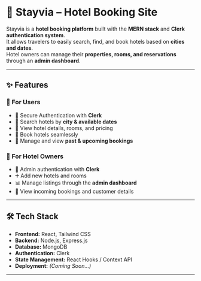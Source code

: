 # 🏨 Stayvia – Hotel Booking Site  

Stayvia is a **hotel booking platform** built with the **MERN stack** and **Clerk authentication system**.  
It allows travelers to easily search, find, and book hotels based on **cities and dates**.  
Hotel owners can manage their **properties, rooms, and reservations** through an **admin dashboard**.  

---

## ✨ Features  

### 👤 For Users  
- 🔐 Secure Authentication with **Clerk**  
- 🔎 Search hotels by **city & available dates**  
- 🏨 View hotel details, rooms, and pricing  
- 📅 Book hotels seamlessly  
- 📂 Manage and view **past & upcoming bookings**  

### 🏢 For Hotel Owners  
- 🔐 Admin authentication with **Clerk**  
- ➕ Add new hotels and rooms  
- 📊 Manage listings through the **admin dashboard**  
- 📩 View incoming bookings and customer details  

---

## 🛠️ Tech Stack  

- **Frontend:** React, Tailwind CSS  
- **Backend:** Node.js, Express.js  
- **Database:** MongoDB
- **Authentication:** Clerk  
- **State Management:** React Hooks / Context API
- **Deployment:** *(Coming Soon...)*  

---
